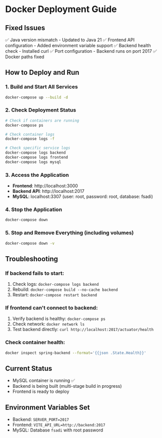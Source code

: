 # Docker Deployment Guide

## Fixed Issues
✅ Java version mismatch - Updated to Java 21
✅ Frontend API configuration - Added environment variable support
✅ Backend health check - Installed curl
✅ Port configuration - Backend runs on port 2017
✅ Docker paths fixed

## How to Deploy and Run

### 1. Build and Start All Services
```bash
docker-compose up --build -d
```

### 2. Check Deployment Status
```bash
# Check if containers are running
docker-compose ps

# Check container logs
docker-compose logs -f

# Check specific service logs
docker-compose logs backend
docker-compose logs frontend
docker-compose logs mysql
```

### 3. Access the Application
- **Frontend**: http://localhost:3000
- **Backend API**: http://localhost:2017
- **MySQL**: localhost:3307 (user: root, password: root, database: fsadi)

### 4. Stop the Application
```bash
docker-compose down
```

### 5. Stop and Remove Everything (including volumes)
```bash
docker-compose down -v
```

## Troubleshooting

### If backend fails to start:
1. Check logs: `docker-compose logs backend`
2. Rebuild: `docker-compose build --no-cache backend`
3. Restart: `docker-compose restart backend`

### If frontend can't connect to backend:
1. Verify backend is healthy: `docker-compose ps`
2. Check network: `docker network ls`
3. Test backend directly: `curl http://localhost:2017/actuator/health`

### Check container health:
```bash
docker inspect spring-backend --format='{{json .State.Health}}'
```

## Current Status
- MySQL container is running ✅
- Backend is being built (multi-stage build in progress)
- Frontend is ready to deploy

## Environment Variables Set
- Backend: `SERVER_PORT=2017`
- Frontend: `VITE_API_URL=http://backend:2017`
- MySQL: Database `fsadi` with root password